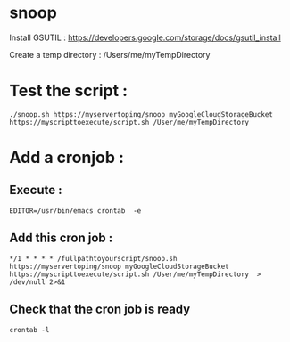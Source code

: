 snoop
=====


Install GSUTIL : https://developers.google.com/storage/docs/gsutil_install

Create a temp directory : /Users/me/myTempDirectory

Test the script : 
=================

    ./snoop.sh https://myservertoping/snoop myGoogleCloudStorageBucket https://myscripttoexecute/script.sh /User/me/myTempDirectory


Add a cronjob :
===============

Execute :
---------

    EDITOR=/usr/bin/emacs crontab  -e

Add this cron job :
-------------------

    */1 * * * * /fullpathtoyourscript/snoop.sh  https://myservertoping/snoop myGoogleCloudStorageBucket https://myscripttoexecute/script.sh /User/me/myTempDirectory  > /dev/null 2>&1

Check that the cron job is ready
--------------------------------

    crontab -l
    

